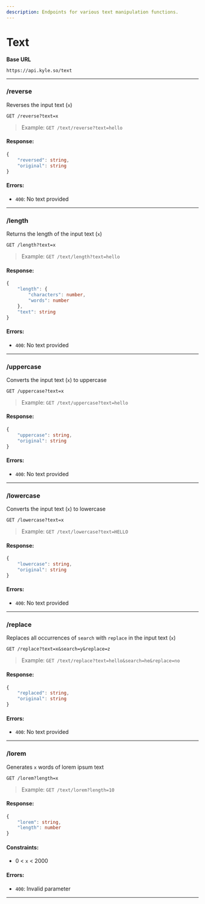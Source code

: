 ```yaml
---
description: Endpoints for various text manipulation functions.
---
```


# Text

**Base URL**

```
https://api.kyle.so/text
```

---

### /reverse

Reverses the input text (`x`)

```
GET /reverse?text=x
```

> Example: `GET /text/reverse?text=hello`

#### Response:

```typescript
{
    "reversed": string,
    "original": string
}
```

#### Errors:

-   `400`: No text provided

---

### /length

Returns the length of the input text (`x`)

```
GET /length?text=x
```

> Example: `GET /text/length?text=hello`

#### Response:

```typescript
{
    "length": {
        "characters": number,
        "words": number
    },
    "text": string
}
```

#### Errors:

-   `400`: No text provided

---

### /uppercase

Converts the input text (`x`) to uppercase

```
GET /uppercase?text=x
```

> Example: `GET /text/uppercase?text=hello`

#### Response:

```typescript
{
    "uppercase": string,
    "original": string
}
```

#### Errors:

-   `400`: No text provided

---

### /lowercase

Converts the input text (`x`) to lowercase

```
GET /lowercase?text=x
```

> Example: `GET /text/lowercase?text=HELLO`

#### Response:

```typescript
{
    "lowercase": string,
    "original": string
}
```

#### Errors:

-   `400`: No text provided

---

### /replace

Replaces all occurrences of `search` with `replace` in the input text (`x`)

```
GET /replace?text=x&search=y&replace=z
```

> Example: `GET /text/replace?text=hello&search=he&replace=no`

#### Response:

```typescript
{
    "replaced": string,
    "original": string
}
```

#### Errors:

-   `400`: No text provided

---

### /lorem

Generates `x` words of lorem ipsum text

```
GET /lorem?length=x
```

> Example: `GET /text/lorem?length=10`

#### Response:

```typescript
{
    "lorem": string,
    "length": number
}
```

#### Constraints:

-   0 < `x` < 2000

#### Errors:

-   `400`: Invalid parameter

---
